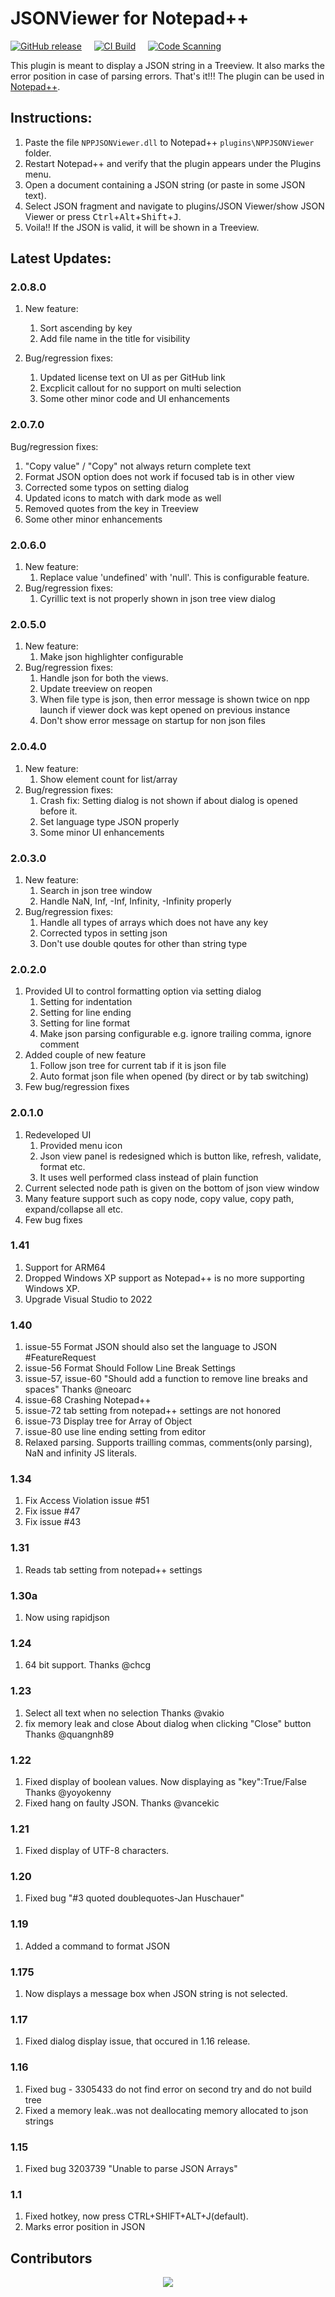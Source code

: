 # JSONViewer for Notepad++
[![GitHub release](https://img.shields.io/github/release/kapilratnani/JSON-Viewer.svg)](../../releases/latest)
&nbsp;&nbsp;&nbsp;&nbsp;[![CI Build](https://github.com/kapilratnani/JSON-Viewer/actions/workflows/ci_build.yml/badge.svg)](https://github.com/kapilratnani/JSON-Viewer/actions/workflows/ci_build.yml)
&nbsp;&nbsp;&nbsp;&nbsp;[![Code Scanning](https://github.com/kapilratnani/JSON-Viewer/actions/workflows/codeql.yml/badge.svg)](https://github.com/kapilratnani/JSON-Viewer/actions/workflows/codeql.yml)

This plugin is meant to display a JSON string in a Treeview. It also marks the error position in case of parsing errors. That's it!!! The plugin can be used in [Notepad++](https://github.com/notepad-plus-plus/notepad-plus-plus).


## Instructions:
1. Paste the file `NPPJSONViewer.dll` to Notepad++ `plugins\NPPJSONViewer` folder.
2. Restart Notepad++ and verify that the plugin appears under the Plugins menu.
3. Open a document containing a JSON string (or paste in some JSON text).
4. Select JSON fragment and navigate to plugins/JSON Viewer/show JSON Viewer or press <kbd>Ctrl</kbd>+<kbd>Alt</kbd>+<kbd>Shift</kbd>+<kbd>J</kbd>.
5. Voila!! If the JSON is valid, it will be shown in a Treeview.


## Latest Updates:

### 2.0.8.0

1. New feature:
    1. Sort ascending by key
    2. Add file name in the title for visibility


2. Bug/regression fixes:
    1. Updated license text on UI as per GitHub link
    2. Excplicit callout for no support on multi selection
    3. Some other minor code and UI enhancements


### 2.0.7.0
Bug/regression fixes:
1. "Copy value" / "Copy" not always return complete text
2. Format JSON option does not work if focused tab is in other view
3. Corrected some typos on setting dialog
4. Updated icons to match with dark mode as well
5. Removed quotes from the key in Treeview
6. Some other minor enhancements

### 2.0.6.0
1. New feature:
    1. Replace value 'undefined' with 'null'. This is configurable feature.
2. Bug/regression fixes:
    1. Cyrillic text is not properly shown in json tree view dialog

### 2.0.5.0
1. New feature:
    1. Make json highlighter configurable
2. Bug/regression fixes:
    1. Handle json for both the views.
    2. Update treeview on reopen
    3. When file type is json, then error message is shown twice on npp launch if viewer dock was kept opened on previous instance
    4. Don't show error message on startup for non json files

### 2.0.4.0
1. New feature:
    1. Show element count for list/array
2. Bug/regression fixes:
    1. Crash fix: Setting dialog is not shown if about dialog is opened before it.
    2. Set language type JSON properly
    3. Some minor UI enhancements

### 2.0.3.0
1. New feature:
    1. Search in json tree window
    2. Handle NaN, Inf, -Inf, Infinity, -Infinity properly
2. Bug/regression fixes:
    1. Handle all types of arrays which does not have any key
    2. Corrected typos in setting json
    3. Don't use double qoutes for other than string type


### 2.0.2.0
1. Provided UI to control formatting option via setting dialog
    1. Setting for indentation
    2. Setting for line ending
    3. Setting for line format
    4. Make json parsing configurable e.g. ignore trailing comma, ignore comment
2. Added couple of new feature
    1. Follow json tree for current tab if it is json file
    2. Auto format json file when opened (by direct or by tab switching)
3. Few bug/regression fixes

### 2.0.1.0
1. Redeveloped UI 
    1. Provided menu icon
    2. Json view panel is redesigned which is button like, refresh, validate, format etc.
    3. It uses well performed class instead of plain function
2. Current selected node path is given on the bottom of json view window
3. Many feature support such as copy node, copy value, copy path, expand/collapse all etc.
4. Few bug fixes


### 1.41
1. Support for ARM64
2. Dropped Windows XP support as Notepad++ is no more supporting Windows XP.
3. Upgrade Visual Studio to 2022


### 1.40
1. issue-55 Format JSON should also set the language to JSON #FeatureRequest
2. issue-56 Format Should Follow Line Break Settings
3. issue-57, issue-60 "Should add a function to remove line breaks and spaces" Thanks @neoarc
4. issue-68 Crashing Notepad++
5. issue-72 tab setting from notepad++ settings are not honored
6. issue-73 Display tree for Array of Object 
7. issue-80 use line ending setting from editor
8. Relaxed parsing. Supports trailling commas, comments(only parsing), NaN and infinity JS literals.
  
### 1.34
1. Fix Access Violation issue #51
2. Fix issue #47
3. Fix issue #43

### 1.31
1. Reads tab setting from notepad++ settings

### 1.30a
1. Now using rapidjson

### 1.24
1. 64 bit support. Thanks @chcg
   
### 1.23
1. Select all text when no selection
   Thanks @vakio
2. fix memory leak and close About dialog when clicking "Close" button
   Thanks @quangnh89 

### 1.22
1. Fixed display of boolean values. Now displaying as "key":True/False
   Thanks @yoyokenny
2. Fixed hang on faulty JSON.
   Thanks @vancekic

### 1.21
1. Fixed display of UTF-8 characters.

### 1.20
1. Fixed bug "#3 quoted doublequotes-Jan Huschauer"

### 1.19
1. Added a command to format JSON

### 1.175
1. Now displays a message box when JSON string is not selected.

### 1.17
1. Fixed dialog display issue, that occured in 1.16 release.

### 1.16
1. Fixed bug - 3305433 do not find error on second try and do not build tree
2. Fixed a memory leak..was not deallocating memory allocated to json strings

### 1.15
1. Fixed bug 3203739 "Unable to parse JSON Arrays"

### 1.1
1. Fixed hotkey, now press CTRL+SHIFT+ALT+J(default).
2. Marks error position in JSON


## Contributors

<div align="center">

<a href="https://github.com/kapilratnani/JSON-Viewer/graphs/contributors">
  <img src="https://contrib.rocks/image?repo=kapilratnani/JSON-Viewer" />
</a>
